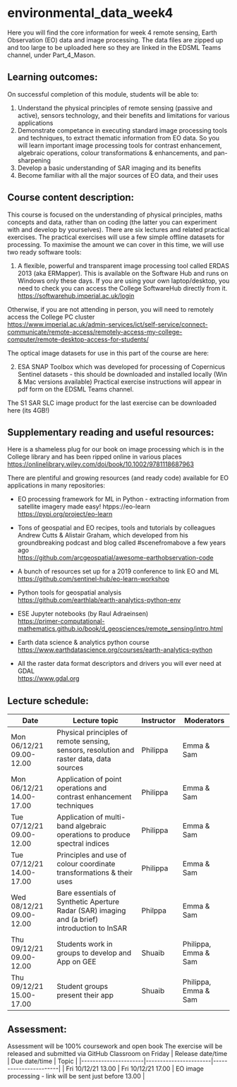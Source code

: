 # environmental_data_week4
Here you will find the core information for week 4 remote sensing, Earth Observation (EO) data and image processing. The data files are zipped up and too large to be uploaded here so they are linked in the EDSML Teams channel, under Part_4_Mason.

## Learning outcomes:

On successful completion of this module, students will be able to:
1. Understand the physical principles of remote sensing (passive and active), sensors technology,  and their benefits and limitations for various applications
2. Demonstrate competance in executing standard image processing tools and techniques, to extract thematic information from EO data. So you will learn important image processing tools for contrast enhancement, algebraic operations, colour transformations & enhancements, and pan-sharpening 
3. Develop a basic understanding of SAR imaging and its benefits
4. Become familiar with all the major sources of EO data, and their uses

## Course content description:
This course is focused on the understanding of physical principles, maths concepts and data, rather than on coding (the latter you can experiment with and develop by yourselves). There are six lectures and related practical exercises. The practical exercises will use a few simple offline datasets for processing. To maximise the amount we can cover in this time, we will use two ready software tools: 
1. A flexible, powerful and transparent image processing tool called ERDAS 2013 (aka ERMapper). This is available on the Software Hub and runs on Windows only these days. If you are using your own laptop/desktop, you need to check you can access the College SoftwareHub directly from it.           
https://softwarehub.imperial.ac.uk/login                                             

Otherwise, if you are not attending in person, you will need to remotely access the College PC cluster             
https://www.imperial.ac.uk/admin-services/ict/self-service/connect-communicate/remote-access/remotely-access-my-college-computer/remote-desktop-access-for-students/

The optical image datasets for use in this part of the course are here:      

2. ESA SNAP Toolbox which was developed for processing of Copernicus Sentinel datasets - this should be downloaded and installed locally (Win & Mac versions available) 
Practical exercise instructions will appear in pdf form on the EDSML Teams channel.

The S1 SAR SLC image product for the last exercise can be downloaded here (its 4GB!) 


## Supplementary reading and useful resources:

Here is a shameless plug for our book on image processing which is in the College library and has been ripped online in various places
https://onlinelibrary.wiley.com/doi/book/10.1002/9781118687963

There are plentiful and growing resources (and ready code) available for EO applications in many repositories:
* EO processing framework for ML in Python - extracting information from satellite imagery made easy!
htpps://eo-learn https://pypi.org/project/eo-learn 

* Tons of geospatial and EO recipes, tools and tutorials by colleagues Andrew Cutts & Alistair Graham, which developed from his groundbreaking podcast and blog called #scenefromabove a few years ago                
https://github.com/arcgeospatial/awesome-earthobservation-code 

* A bunch of resources set up for a 2019 conference to link EO and ML                       
https://github.com/sentinel-hub/eo-learn-workshop 

* Python tools for geospatial analysis              
https://github.com/earthlab/earth-analytics-python-env

* ESE Jupyter notebooks (by Raul Adraeinsen)                  
https://primer-computational-mathematics.github.io/book/d_geosciences/remote_sensing/intro.html

* Earth data science & analytics python course                   
https://www.earthdatascience.org/courses/earth-analytics-python

* All the raster data format descriptors and drivers you will ever need at GDAL                 
https://www.gdal.org 


## Lecture schedule:
| Date                      | Lecture topic    | Instructor   | Moderators    |
|---------------------------|------------------|--------------|---------------|
| Mon 06/12/21 09.00-12.00  | Physical principles of remote sensing, sensors, resolution and raster data, data sources    | Philippa      | Emma & Sam    |
| Mon 06/12/21 14.00-17.00  | Application of point operations and contrast enhancement techniques    | Philippa      | Emma & Sam    |
| Tue 07/12/21 09.00-12.00  | Application of multi-band algebraic operations to produce spectral indices    | Philippa      | Emma & Sam    |
| Tue 07/12/21 14.00-17.00  | Principles and use of colour coordinate transformations & their uses    | Philippa      | Emma & Sam    |
| Wed 08/12/21 09.00-12.00  | Bare essentials of Synthetic Aperture Radar (SAR) imaging and (a brief) introduction to InSAR    | Philppa      | Emma & Sam    |
| Thu 09/12/21 09.00-12.00  | Students work in groups to develop and App on GEE    | Shuaib      | Philippa, Emma & Sam    |
| Thu 09/12/21 15.00-17.00  | Student groups present their app    | Shuaib      | Philippa, Emma & Sam    |

## Assessment:

Assessment will be 100% coursework and open book
The exercise will be released and submitted via GitHub Classroom on Friday 
| Release date/time    | Due date/time         | Topic                 |
|----------------------|-----------------------|-----------------------|
| Fri 10/12/21 13.00   | Fri 10/12/21  17.00   | EO image processing - link will be sent just before 13.00   |
